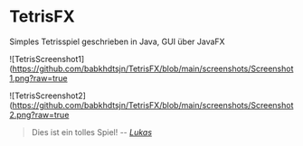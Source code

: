 # TetrisFX
Simples Tetrisspiel geschrieben in Java, GUI über JavaFX

![TetrisScreenshot1](https://github.com/babkhdtsjn/TetrisFX/blob/main/screenshots/Screenshot1.png?raw=true

![TetrisScreenshot2](https://github.com/babkhdtsjn/TetrisFX/blob/main/screenshots/Screenshot2.png?raw=true

> Dies ist ein tolles Spiel!
  -- _[Lukas](https://github.com/lukaswittmann/)_

